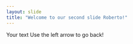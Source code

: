 ```yaml
---
layout: slide
title: "Welcome to our second slide Roberto!"
---
```

Your text
Use the left arrow to go back!

